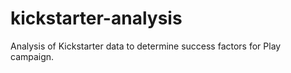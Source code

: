 # kickstarter-analysis
Analysis of Kickstarter data to determine success factors for Play campaign.  
